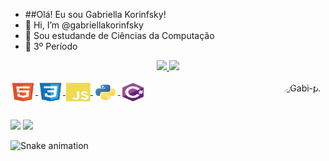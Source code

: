 - ##Olá! Eu sou Gabriella Korinfsky!
- 👋 Hi, I’m @gabriellakorinfsky
- 👀 Sou estudande de Ciências da Computação
- 🌱 3º Período 

<div align="center">
  <a href="https://github.com/gabriellakorinfsky">
  <img height="180em" src="https://github-readme-stats.vercel.app/api?username=gabriellakorinfsky&show_icons=true&theme=omni&include_all_commits=true&count_private=true"/>
  <img height="180em" src="https://github-readme-stats.vercel.app/api/top-langs/?username=gabriellakorinfsky&layout=compact&langs_count=7&theme=omni"/>
</div>
<div style="display: inline_block"><br>
  <img align="center" alt="Gabi-HTML" height="30" width="40" src="https://raw.githubusercontent.com/devicons/devicon/master/icons/html5/html5-original.svg">
  <img align="center" alt="Gabi-CSS" height="30" width="40" src="https://raw.githubusercontent.com/devicons/devicon/master/icons/css3/css3-original.svg">
  <img align="center" alt="Gabi-Js" height="30" width="40" src="https://raw.githubusercontent.com/devicons/devicon/master/icons/javascript/javascript-plain.svg">
  <img align="center" alt="Gabi-Python" height="30" width="40" src="https://raw.githubusercontent.com/devicons/devicon/master/icons/python/python-original.svg">
  <img align="center" alt="Gabi-Csharp" height="30" width="40" src="https://raw.githubusercontent.com/devicons/devicon/master/icons/csharp/csharp-original.svg">
  <img align="right" alt="Gabi-pic" height="150" style="border-radius:50px;" src="https://user-images.githubusercontent.com/101523340/208551262-817581ca-33de-460e-8f05-1367b67fc245.jpeg">
</div>
  
  ##
 
<div> 
  <a href="https://www.instagram.com/gabriella_korin/" target="_blank"><img src="https://img.shields.io/badge/-Instagram-%23E4405F?style=for-the-badge&logo=instagram&logoColor=white" target="_blank"></a>
  <a href = "mailto:gabriellalacerdachaves@gmail.com"><img src="https://img.shields.io/badge/-Gmail-%23333?style=for-the-badge&logo=gmail&logoColor=white" target="_blank"></a>
 
  ![Snake animation](https://gabriellakorinfsky/gabriellakorinfsky/blob/output/github-contribution-grid-snake.svg)
 
</div>

<!---
gabriellakorinfsky/gabriellakorinfsky is a ✨ special ✨ repository because its `README.md` (this file) appears on your GitHub profile.
You can click the Preview link to take a look at your changes.
--->
